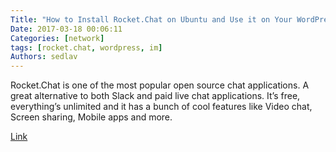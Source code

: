 ```yaml
---
Title: "How to Install Rocket.Chat on Ubuntu and Use it on Your WordPress"
Date: 2017-03-18 00:06:11
Categories: [network]
tags: [rocket.chat, wordpress, im]
Authors: sedlav
---
```


Rocket.Chat is one of the most popular open source chat applications. A great alternative to both Slack and paid live chat applications. It’s free, everything’s unlimited and it has a bunch of cool features like Video chat, Screen sharing, Mobile apps and more.

[Link](https://thishosting.rocks/how-to-install-rocket-chat-on-ubuntu-and-use-it-on-your-wordpress/)
